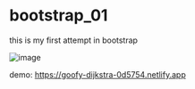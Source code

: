 # bootstrap_01

this is my first attempt in bootstrap

![image](https://user-images.githubusercontent.com/95240341/145826368-ab69e5e6-932d-4ab7-a139-e808681cf1a4.png)


demo:
https://goofy-dijkstra-0d5754.netlify.app
